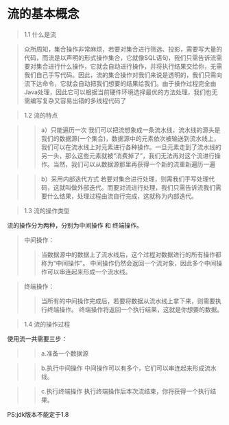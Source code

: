 # 流的基本概念
> 1.1 什么是流

> 众所周知，集合操作非常麻烦，若要对集合进行筛选、投影，需要写大量的代码，而流是以声明的形式操作集合，它就像SQL语句，我们只需告诉流需要对集合进行什么操作，它就会自动进行操作，并将执行结果交给你，无需我们自己手写代码。因此，流的集合操作对我们来说是透明的，我们只需向流下达命令，它就会自动把我们想要的结果给我们。由于操作过程完全由Java处理，因此它可以根据当前硬件环境选择最优的方法处理，我们也无需编写复杂又容易出错的多线程代码了

> 1.2 流的特点

>> a）只能遍历一次 
   我们可以把流想象成一条流水线，流水线的源头是我们的数据源(一个集合)，数据源中的元素依次被输送到流水线上，我们可以在流水线上对元素进行各种操作。一旦元素走到了流水线的另一头，那么这些元素就被“消费掉了”，我们无法再对这个流进行操作。当然，我们可以从数据源那里再获得一个新的流重新遍历一遍
   
>> b）采用内部迭代方式 
若要对集合进行处理，则需我们手写处理代码，这就叫做外部迭代。而要对流进行处理，我们只需告诉流我们需要什么结果，处理过程由流自行完成，这就称为内部迭代。

> 1.3 流的操作类型

流的操作分为两种，分别为中间操作 和 终端操作。

> 中间操作：
>> 当数据源中的数据上了流水线后，这个过程对数据进行的所有操作都称为“中间操作”。 
中间操作仍然会返回一个流对象，因此多个中间操作可以串连起来形成一个流水线。

> 终端操作：
>> 当所有的中间操作完成后，若要将数据从流水线上拿下来，则需要执行终端操作。 
终端操作将返回一个执行结果，这就是你想要的数据。


> 1.4 流的操作过程

使用流一共需要三步：

>> a.准备一个数据源

>> b.执行中间操作 
中间操作可以有多个，它们可以串连起来形成流水线。

>> c.执行终端操作 
执行终端操作后本次流结束，你将获得一个执行结果。

PS:jdk版本不能定于1.8 